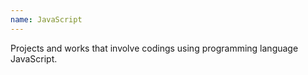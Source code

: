 ```yaml
---
name: JavaScript
---
```

Projects and works that involve codings using programming language JavaScript. 